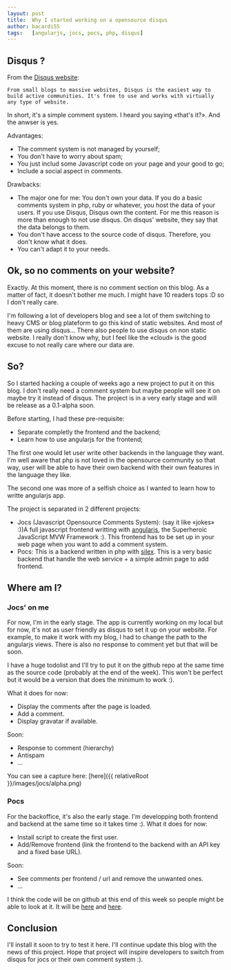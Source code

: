 ```yaml
---
layout: post
title:  Why I started working on a opensource disqus
author: bacardi55
tags:   [angularjs, jocs, pocs, php, disqus]
---
```


## Disqus ?
From the [Disqus website](https://disqus.com "disqus"):

`From small blogs to massive websites, Disqus is the easiest way to build active communities.
It's free to use and works with virtually any type of website.`

In short, it's a simple comment system. I heard you saying «that's it?». And the anwser is yes.

Advantages:

- The comment system is not managed by yourself;
- You don't have to worry about spam;
- You just includ some Javascript code on your page and your good to go;
- Include a social aspect in comments.


Drawbacks:

- The major one for me: You don't own your data. If you do a basic comments system in php, ruby or whatever, you host the data of your users. If you use Disqus, Disqus own the content. For me this reason is more than enough to not use disqus. On disqus' website, they say that the data belongs to them.
- You don't have access to the source code of disqus. Therefore, you don't know what it does.
- You can't adapt it to your needs.


## Ok, so no comments on your website?
Exactly. At this moment, there is no comment section on this blog. As a matter of fact, it doesn't bother me much. I might have 10 readers tops :D so I don't really care.

I'm following a lot of developers blog and see a lot of them switching to heavy CMS or blog plateform to go this kind of static websites. And most of them are using disqus… There also people to use disqus on non static website. I really don't know why, but I feel like the «cloud» is the good excuse to not really care where our data are.


## So?

So I started hacking a couple of weeks ago a new project to put it on this blog. I don't really need a comment system but maybe people will see it on maybe try it instead of disqus. The project is in a very early stage and will be release as a 0.1-alpha soon.

Before starting, I had these pre-requisite:

- Separate completly the frontend and the backend;
- Learn how to use angularjs for the frontend;

The first one would let user write other backends in the language they want. I'm well aware that php is not loved in the opensource community so that way, user will be able to have their own backend with their own features in the language they like.

The second one was more of a selfish choice as I wanted to learn how to writte angularjs app.

The project is separated in 2 different projects:


- Jocs (Javascript Opensource Comments System): (say it like «jokes» :))A full javascript frontend writting with [angularjs](http://angularjs.org/ "angularjs"), the Superheroic JavaScript MVW Framework :). This frontend has to be set up in your web page when you want to add a comment system.
- Pocs: This is a backend written in php with [silex](http://silex.sensio.org). This is a very basic backend that handle the web service + a simple admin page to add frontend.


## Where am I?
### Jocs' on me

For now, I'm in the early stage. The app is currently working on my local but for now, it's not as user friendly as disqus to set it up on your website.
For example, to make it work with my blog, I had to change the path to the angularjs views. There is also no response to comment yet but that will be soon.

I have a huge todolist and I'll try to put it on the github repo at the same time as the source code (probably at the end of the week).
This won't be perfect but it would be a version that does the minimum to work :).

What it does for now:

- Display the comments after the page is loaded.
- Add a comment.
- Display gravatar if available.

Soon:

- Response to comment (hierarchy)
- Antispam
- …

You can see a capture here:
[here]({{ relativeRoot }}/images/jocs/alpha.png)

### Pocs

For the backoffice, it's also the early stage. I'm developping both frontend and backend at the same time so it takes time :).
What it does for now:

- Install script to create the first user.
- Add/Remove frontend (link the frontend to the backend with an API key and a fixed base URL).

Soon:

- See comments per frontend / url and remove the unwanted ones.
- …

I think the code will be on github at this end of this week so people might be able to look at it.
It will be [here](http://github.com/bacardi55/jocs "jocs") and [here](http://github.com/bacardi55/pocs "pocs").

## Conclusion

I'll install it soon to try to test it here. I'll continue update this blog with the news of this project.
Hope that project will inspire developers to switch from disqus for jocs or their own comment system :).

